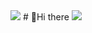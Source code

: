 <img src="https://i.ibb.co/B3G85RH/logo.png">
# 👋Hi there
<img src="https://img.shields.io/badge/Android-3DDC84?style=flat-square&logo=Android&logoColor=white"/>


